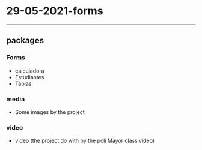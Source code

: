 # 29-05-2021-forms
---
## packages
### Forms
- calculadora
- Estudiantes
- Tablas
### media
- Some images by the project
### video
- video (the project do with by the poli Mayor class video)
